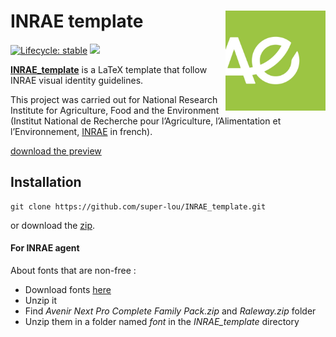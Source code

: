# INRAE template [<img src="/figures/figure1.jpg" align="right" width=160 height=160 alt=""/>](https://github.com/super-lou/INRAE_template/raw/main/main.pdf)

<!-- badges: start -->
[![Lifecycle: stable](https://img.shields.io/badge/lifecycle-stable-green)](https://lifecycle.r-lib.org/articles/stages.html)
![](https://img.shields.io/github/last-commit/super-lou/INRAE_template)
<!-- badges: end -->

**[INRAE_template](https://github.com/super-lou/INRAE_template/raw/main/main.pdf)** is a LaTeX template that follow INRAE visual identity guidelines.

This project was carried out for National Research Institute for Agriculture, Food and the Environment (Institut National de Recherche pour l’Agriculture, l’Alimentation et l’Environnement, [INRAE](https://agriculture.gouv.fr/inrae-linstitut-national-de-recherche-pour-lagriculture-lalimentation-et-lenvironnement) in french).

[download the preview](https://github.com/super-lou/INRAE_template/raw/main/main.pdf)


## Installation
```
git clone https://github.com/super-lou/INRAE_template.git
```
or download the [zip](https://github.com/super-lou/INRAE_template/archive/refs/heads/main.zip).


#### For INRAE agent
About fonts that are non-free :
- Download fonts [here](https://intranet.inra.fr/charte-identitaire/content/download/3007/30036/version/5/file/POLICES.zip)
- Unzip it
- Find *Avenir Next Pro Complete Family Pack.zip* and *Raleway.zip* folder
- Unzip them in a folder named *font* in the *INRAE_template* directory
